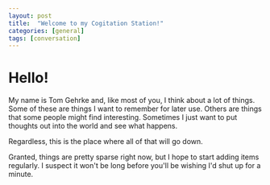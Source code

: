 ```yaml
---
layout: post
title:  "Welcome to my Cogitation Station!"
categories: [general]
tags: [conversation]
---
```


# Hello!

My name is Tom Gehrke and, like most of you, I think about a lot of things. Some of these are things I want to remember for later use. Others are things that some people might find interesting. Sometimes I just want to put thoughts out into the world and see what happens.

Regardless, this is the place where all of that will go down.

Granted, things are pretty sparse right now, but I hope to start adding items regularly. I suspect it won't be long before you'll be wishing I'd shut up for a minute.